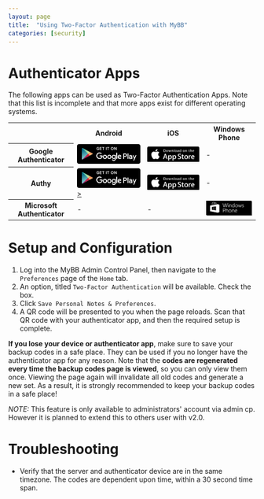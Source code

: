 ```yaml
---
layout: page
title:  "Using Two-Factor Authentication with MyBB"
categories: [security]
---
```


# Authenticator Apps

The following apps can be used as Two-Factor Authentication Apps. Note that this list is incomplete and that more apps exist for different operating systems.

<table>
	<tr>
		<th></th>
		<th>Android</th>
		<th>iOS</th>
		<th>Windows Phone</th>
	</tr>
	<tr>
		<th>Google Authenticator</th>
		<td><a href="https://play.google.com/store/apps/details?id=com.google.android.apps.authenticator2"><img src="/assets/images/1.8/google-play-badge.png" alt="Get Google Authenticator on Google Play" /></a></td>
		<td><a href="https://itunes.apple.com/us/app/google-authenticator/id388497605?mt=8" target="itunes_store"><img src="/assets/images/1.8/app-store.png" alt="Download on the App Store" /></a></td>
		<td>-</td>
	</tr>
	<tr>
		<th>Authy</th>
		<td><a href="https://play.google.com/store/apps/details?id=com.authy.authy"><img src="/assets/images/1.8/google-play-badge.png" alt="Get Authy on Google Play" />></a></td>
		<td><a href="https://itunes.apple.com/us/app/authy/id494168017?mt=8&uo=4" target="itunes_store"><img src="/assets/images/1.8/app-store.png" alt="Download on the App Store" /></a></td>
		<td>-</td>
	</tr>
	<tr>
		<th>Microsoft Authenticator</th>
		<td>-</td>
		<td>-</td>
		<td><a href="https://www.microsoft.com/en-us/store/apps/authenticator/9wzdncrfj3rj"><img src="/assets/images/1.8/windows-store.png" style="width:150px;" alt="Windows Store" /></a></td>
	</tr>
</table>

# Setup and Configuration

1. Log into the MyBB Admin Control Panel, then navigate to the `Preferences` page of the `Home` tab.
2. An option, titled `Two-Factor Authentication` will be available. Check the box.
3. Click `Save Personal Notes & Preferences`.
4. A QR code will be presented to you when the page reloads. Scan that QR code with your authenticator app, and then the required setup is complete.

**If you lose your device or authenticator app**, make sure to save your backup codes in a safe place. They can be used if you no longer have the authenticator app for any reason. Note that the **codes are regenerated every time the backup codes page is viewed**, so you can only view them once. Viewing the page again will invalidate all old codes and generate a new set. As a result, it is strongly recommended to keep your backup codes in a safe place!

*NOTE:* This feature is only available to administrators' account via admin cp. However it is planned to extend this to others user with v2.0.

# Troubleshooting

- Verify that the server and authenticator device are in the same timezone. The codes are dependent upon time, within a 30 second time span.
